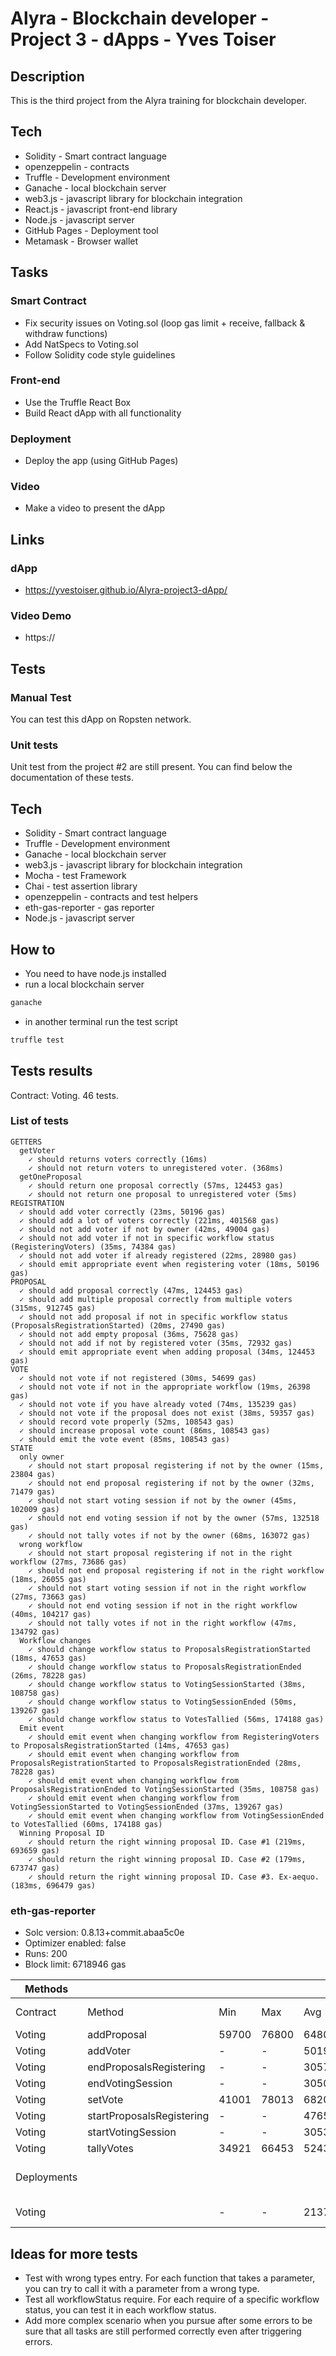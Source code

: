 # Alyra - Blockchain developer - Project 3 - dApps - Yves Toiser

## Description
This is the third project from the Alyra training for blockchain developer.

## Tech
- Solidity - Smart contract language
- openzeppelin - contracts 
- Truffle - Development environment
- Ganache - local blockchain server
- web3.js - javascript library for blockchain integration
- React.js - javascript front-end library
- Node.js - javascript server
- GitHub Pages - Deployment tool
- Metamask - Browser wallet

## Tasks
### Smart Contract
 - Fix security issues on Voting.sol (loop gas limit + receive, fallback & withdraw functions)
 - Add NatSpecs to Voting.sol
 - Follow Solidity code style guidelines
### Front-end
 - Use the Truffle React Box
 - Build React dApp with all functionality
### Deployment
 - Deploy the app (using GitHub Pages)
### Video
 - Make a video to present the dApp
 
## Links
### dApp 
 - https://yvestoiser.github.io/Alyra-project3-dApp/
### Video Demo
 - https://

## Tests
### Manual Test
You can test this dApp on Ropsten network.

### Unit tests
Unit test from the project #2 are still present. You can find below the documentation of these tests.

## Tech
- Solidity - Smart contract language
- Truffle - Development environment
- Ganache - local blockchain server
- web3.js - javascript library for blockchain integration
- Mocha - test Framework
- Chai - test assertion library
- openzeppelin - contracts and test helpers
- eth-gas-reporter - gas reporter
- Node.js - javascript server

## How to
- You need to have node.js installed
- run a local blockchain server
```sh
ganache
```
- in another terminal run the test script
```sh
truffle test
```

## Tests results
Contract: Voting.   46 tests.

### List of tests

    GETTERS
      getVoter
        ✓ should returns voters correctly (16ms)
        ✓ should not return voters to unregistered voter. (368ms)
      getOneProposal
        ✓ should return one proposal correctly (57ms, 124453 gas)
        ✓ should not return one proposal to unregistered voter (5ms)
    REGISTRATION
      ✓ should add voter correctly (23ms, 50196 gas)
      ✓ should add a lot of voters correctly (221ms, 401568 gas)
      ✓ should not add voter if not by owner (42ms, 49004 gas)
      ✓ should not add voter if not in specific workflow status (RegisteringVoters) (35ms, 74384 gas)
      ✓ should not add voter if already registered (22ms, 28980 gas)
      ✓ should emit appropriate event when registering voter (18ms, 50196 gas)
    PROPOSAL
      ✓ should add proposal correctly (47ms, 124453 gas)
      ✓ should add multiple proposal correctly from multiple voters (315ms, 912745 gas)
      ✓ should not add proposal if not in specific workflow status (ProposalsRegistrationStarted) (20ms, 27490 gas)
      ✓ should not add empty proposal (36ms, 75628 gas)
      ✓ should not add if not by registered voter (35ms, 72932 gas)
      ✓ should emit appropriate event when adding proposal (34ms, 124453 gas)
    VOTE
      ✓ should not vote if not registered (30ms, 54699 gas)
      ✓ should not vote if not in the appropriate workflow (19ms, 26398 gas)
      ✓ should not vote if you have already voted (74ms, 135239 gas)
      ✓ should not vote if the proposal does not exist (38ms, 59357 gas)
      ✓ should record vote properly (52ms, 108543 gas)
      ✓ should increase proposal vote count (86ms, 108543 gas)
      ✓ should emit the vote event (85ms, 108543 gas)
    STATE
      only owner
        ✓ should not start proposal registering if not by the owner (15ms, 23804 gas)
        ✓ should not end proposal registering if not by the owner (32ms, 71479 gas)
        ✓ should not start voting session if not by the owner (45ms, 102009 gas)
        ✓ should not end voting session if not by the owner (57ms, 132518 gas)
        ✓ should not tally votes if not by the owner (68ms, 163072 gas)
      wrong workflow
        ✓ should not start proposal registering if not in the right workflow (27ms, 73686 gas)
        ✓ should not end proposal registering if not in the right workflow (18ms, 26055 gas)
        ✓ should not start voting session if not in the right workflow (27ms, 73663 gas)
        ✓ should not end voting session if not in the right workflow (40ms, 104217 gas)
        ✓ should not tally votes if not in the right workflow (47ms, 134792 gas)
      Workflow changes
        ✓ should change workflow status to ProposalsRegistrationStarted (18ms, 47653 gas)
        ✓ should change workflow status to ProposalsRegistrationEnded (26ms, 78228 gas)
        ✓ should change workflow status to VotingSessionStarted (38ms, 108758 gas)
        ✓ should change workflow status to VotingSessionEnded (50ms, 139267 gas)
        ✓ should change workflow status to VotesTallied (56ms, 174188 gas)
      Emit event
        ✓ should emit event when changing workflow from RegisteringVoters to ProposalsRegistrationStarted (14ms, 47653 gas)
        ✓ should emit event when changing workflow from ProposalsRegistrationStarted to ProposalsRegistrationEnded (28ms, 78228 gas)
        ✓ should emit event when changing workflow from ProposalsRegistrationEnded to VotingSessionStarted (35ms, 108758 gas)
        ✓ should emit event when changing workflow from VotingSessionStarted to VotingSessionEnded (37ms, 139267 gas)
        ✓ should emit event when changing workflow from VotingSessionEnded to VotesTallied (60ms, 174188 gas)
      Winning Proposal ID 
        ✓ should return the right winning proposal ID. Case #1 (219ms, 693659 gas)
        ✓ should return the right winning proposal ID. Case #2 (179ms, 673747 gas)
        ✓ should return the right winning proposal ID. Case #3. Ex-aequo. (183ms, 696479 gas)

### eth-gas-reporter

- Solc version: 0.8.13+commit.abaa5c0e
- Optimizer enabled: false 
- Runs: 200
- Block limit: 6718946 gas

| Methods | | | | | |
| ------ | ------ | ------ | ------ | ------ | ------ |
| Contract | Method | Min | Max | Avg | # calls |  
| Voting | addProposal | 59700 | 76800 | 64800 | 57 |
| Voting | addVoter | - | - | 50196 | 91 |
| Voting | endProposalsRegistering | - | - | 30575 | 25 |
| Voting | endVotingSession | - | - | 30509 | 10 |
| Voting | setVote | 41001 | 78013 | 68209 | 34 |
| Voting | startProposalsRegistering | - | - | 47653 | 37 |
| Voting | startVotingSession | - | - | 30530 | 20 |
| Voting | tallyVotes | 34921 | 66453 | 52435 | 9 |
| Deployments |  |  |  |  | % of limit |
| Voting |  | - | - | 2137238 | 31.8 %  |

## Ideas for more tests
- Test with wrong types entry. For each function that takes a parameter, you can try to call it with a parameter from a wrong type.
- Test all workflowStatus require. For each require of a specific workflow status, you can test it in each workflow status.
- Add more complex scenario when you pursue after some errors to be sure that all tasks are still performed correctly even after triggering errors.
